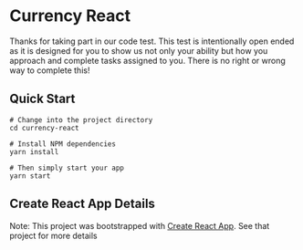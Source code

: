 # Currency React

Thanks for taking part in our code test. This test is intentionally open ended as it is designed for you to show us not only your ability but how you approach and complete tasks assigned to you. There is no right or wrong way to complete this!

## Quick Start

```
# Change into the project directory
cd currency-react

# Install NPM dependencies
yarn install

# Then simply start your app
yarn start
```

## Create React App Details

Note: This project was bootstrapped with [Create React App](https://github.com/facebookincubator/create-react-app). See that project for more details
